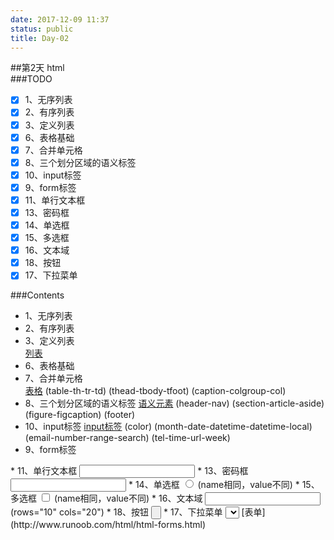 ```yaml
---
date: 2017-12-09 11:37
status: public
title: Day-02
---
```


##第2天 html  
###TODO
- [x] 1、无序列表
- [x] 2、有序列表
- [x] 3、定义列表
- [x] 6、表格基础
- [x] 7、合并单元格
- [x] 8、三个划分区域的语义标签
- [x] 10、input标签
- [x] 9、form标签	 
- [x] 11、单行文本框
- [x] 13、密码框
- [x] 14、单选框
- [x] 15、多选框
- [x] 16、文本域
- [x] 18、按钮
- [x] 17、下拉菜单

###Contents  
* 1、无序列表  
* 2、有序列表  
* 3、定义列表  
[列表](http://www.runoob.com/html/html-lists.html)  
* 6、表格基础  
* 7、合并单元格  
[表格](http://www.runoob.com/html/html-tables.html)
(table-th-tr-td)
(thead-tbody-tfoot)
(caption-colgroup-col)  
* 8、三个划分区域的语义标签
[语义元素](http://www.runoob.com/html/html5-semantic-elements.html)
(header-nav)
(section-article-aside)
(figure-figcaption)
(footer)  
* 10、input标签
[input标签](http://www.runoob.com/html/html5-form-input-types.html)
(color)
(month-date-datetime-datetime-local)
(email-number-range-search)
(tel-time-url-week)	 
* 9、form标签	 
<form></form>  
* 11、单行文本框    
<input type="text">  
* 13、密码框     
<input type="password">  
* 14、单选框    
<input type="radio">
(name相同，value不同)     
* 15、多选框    
<input type="checkbox">
(name相同，value不同)  
* 16、文本域     
<input type="textarea">
(rows="10" cols="20")  
* 18、按钮    
<input type="button">  
* 17、下拉菜单     
<select name="">   
<option value="">  
</select>
[表单](http://www.runoob.com/html/html-forms.html)
